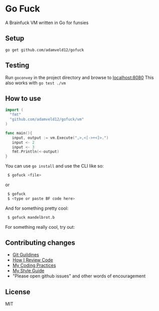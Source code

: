 # Go Fuck

A Brainfuck VM written in Go for funsies

## Setup

` go get github.com/adamveld12/gofuck `


## Testing

Run `goconvey` in the project directory and browse to [localhost:8080](localhost:8080)
This also works with `go test ./vm`

## How to use

``` go
import (
  "fmt"
  "github.com/adamveld12/gofuck/vm"
)

func main(){
   input, output := vm.Execute(",>,<[->+<]>.")
   input <- 2
   input <- 3
   fmt.Println(<-output)
}
```

You can use `go install` and use the CLI like so:

``` sh
 $ gofuck <file>
```
or

``` sh
 $ gofuck
 $ <type or paste BF code here>
```

And for something pretty cool:
``` sh
 $ gofuck mandelbrot.b
```


For something really cool, try out:

## Contributing changes

- [Git Guildines](https://github.com/thoughtbot/guides/tree/master/protocol/git)
- [How I Review Code](https://github.com/thoughtbot/guides/tree/master/code-review)
- [My Coding Practices](https://github.com/thoughtbot/guides/tree/master/best-practices)
- [My Style Guide](https://github.com/thoughtbot/guides/tree/master/style)
- "Please open github issues" and other words of encouragement

## License

MIT
